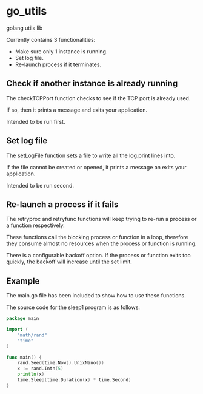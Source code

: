 # go_utils
golang utils lib

Currently contains 3 functionalities:

* Make sure only 1 instance is running.
* Set log file.
* Re-launch process if it terminates.

## Check if another instance is already running

The checkTCPPort function checks to see if the TCP port is already used. 

If so, then it prints a message and exits your application.

Intended to be run first.

## Set log file

The setLogFile function sets a file to write all the log.print lines into.

If the file cannot be created or opened, it prints a message an exits your application.

Intended to be run second.

## Re-launch a process if it fails

The retryproc and retryfunc functions will keep trying to re-run a process or a function respectively.

These functions call the blocking process or function in a loop, therefore they consume almost no resources when the process or function is running.

There is a configurable backoff option. If the process or function exits too quickly, the backoff will increase until the set limit.

## Example

The main.go file has been included to show how to use these functions.

The source code for the sleep1 program is as follows:

```go
package main

import (
	"math/rand"
	"time"
)

func main() {
	rand.Seed(time.Now().UnixNano())
	x := rand.Intn(5)
	println(x)
	time.Sleep(time.Duration(x) * time.Second)
}
```
